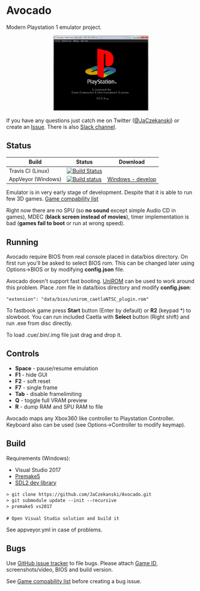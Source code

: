 # Avocado 
Modern Playstation 1 emulator project.

<p align="center">
    <img src="docs/boot.png" height="200">
</p>

If you have any questions just catch me on Twitter ([@JaCzekanski](https://twitter.com/JaCzekanski)) or create an [Issue](https://github.com/JaCzekanski/Avocado/issues). There is also [Slack channel](https://publicslack.com/slacks/avocado-emu/invites/new).

## Status

Build   | Status | Download
--------|--------|---------
Travis CI (Linux) | [![Build Status](https://travis-ci.org/JaCzekanski/Avocado.svg?branch=develop)](https://travis-ci.org/JaCzekanski/Avocado)  
AppVeyor (Windows) | [![Build status](https://ci.appveyor.com/api/projects/status/h1cs3bj1vhskjxgx/branch/develop?svg=true)](https://ci.appveyor.com/project/JaCzekanski/avocado/branch/develop) | [Windows - develop](https://ci.appveyor.com/api/projects/JaCzekanski/avocado/artifacts/avocado.zip?branch=develop&job=Environment%3A+TOOLSET%3Dvs2017)


Emulator is in very early stage of development. Despite that it is able to run few 3D games. [Game compability list](https://github.com/JaCzekanski/Avocado/wiki/Compability)


Right now there are no SPU (so **no sound** except simple Audio CD in games), MDEC (**black screen instead of movies**), timer implementation is bad (**games fail to boot** or run at wrong speed).

## Running

Avocado require BIOS from real console placed in data/bios directory.
On first run you'll be asked to select BIOS rom. This can be changed later using Options->BIOS or by modifying **config.json** file.

Avocado doesn't support fast booting. [UniROM](http://www.psxdev.net/forum/viewtopic.php?t=722) can be used to work around this problem. Place .rom file in data/bios directory and modify **config.json**:
```
"extension": "data/bios/unirom_caetlaNTSC_plugin.rom"
```

To fastbook game press **Start** button (Enter by default) or **R2** (keypad *) to slowboot.
You can run included Caetla with **Select** button (Right shift) and run .exe from disc directly. 

To load .cue/.bin/.img file just drag and drop it.

## Controls

- **Space** - pause/resume emulation
- **F1** - hide GUI
- **F2** - soft reset
- **F7** - single frame
- **Tab** - disable framelimiting
- **Q** - toggle full VRAM preview
- **R** - dump RAM and SPU RAM to file

Avocado maps any Xbox360 like controller to Playstation Controller. Keyboard also can be used (see Options->Controller to modify keymap). 

## Build

Requirements (Windows):
- Visual Studio 2017
- [Premake5](https://premake.github.io/download.html)
- [SDL2 dev library](https://www.libsdl.org/download-2.0.php)

```
> git clone https://github.com/JaCzekanski/Avocado.git
> git submodule update --init --recursive
> premake5 vs2017

# Open Visual Studio solution and build it
```

See appveyor.yml in case of problems.

## Bugs

Use [GitHub issue tracker](https://github.com/JaCzekanski/Avocado/issues) to file bugs. Please attach [Game ID](http://redump.org/discs/system/psx/), screenshots/video, BIOS and build version. 

See [Game compability list](https://github.com/JaCzekanski/Avocado/wiki/Compability) before creating a bug issue.